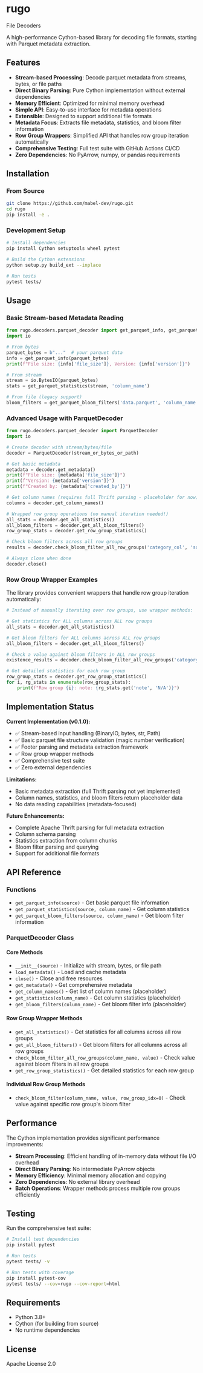 # rugo
File Decoders

A high-performance Cython-based library for decoding file formats, starting with Parquet metadata extraction.

## Features

- **Stream-based Processing**: Decode parquet metadata from streams, bytes, or file paths
- **Direct Binary Parsing**: Pure Cython implementation without external dependencies
- **Memory Efficient**: Optimized for minimal memory overhead
- **Simple API**: Easy-to-use interface for metadata operations
- **Extensible**: Designed to support additional file formats
- **Metadata Focus**: Extracts file metadata, statistics, and bloom filter information
- **Row Group Wrappers**: Simplified API that handles row group iteration automatically
- **Comprehensive Testing**: Full test suite with GitHub Actions CI/CD
- **Zero Dependencies**: No PyArrow, numpy, or pandas requirements

## Installation

### From Source

```bash
git clone https://github.com/mabel-dev/rugo.git
cd rugo
pip install -e .
```

### Development Setup

```bash
# Install dependencies
pip install Cython setuptools wheel pytest

# Build the Cython extensions
python setup.py build_ext --inplace

# Run tests
pytest tests/
```

## Usage

### Basic Stream-based Metadata Reading

```python
from rugo.decoders.parquet_decoder import get_parquet_info, get_parquet_statistics, get_parquet_bloom_filters
import io

# From bytes
parquet_bytes = b"..."  # your parquet data
info = get_parquet_info(parquet_bytes)
print(f"File size: {info['file_size']}, Version: {info['version']}")

# From stream
stream = io.BytesIO(parquet_bytes)
stats = get_parquet_statistics(stream, 'column_name')

# From file (legacy support)
bloom_filters = get_parquet_bloom_filters('data.parquet', 'column_name')
```

### Advanced Usage with ParquetDecoder

```python
from rugo.decoders.parquet_decoder import ParquetDecoder
import io

# Create decoder with stream/bytes/file
decoder = ParquetDecoder(stream_or_bytes_or_path)

# Get basic metadata
metadata = decoder.get_metadata()
print(f"File size: {metadata['file_size']}")
print(f"Version: {metadata['version']}")
print(f"Created by: {metadata['created_by']}")

# Get column names (requires full Thrift parsing - placeholder for now)
columns = decoder.get_column_names()

# Wrapped row group operations (no manual iteration needed!)
all_stats = decoder.get_all_statistics()
all_bloom_filters = decoder.get_all_bloom_filters()
row_group_stats = decoder.get_row_group_statistics()

# Check bloom filters across all row groups
results = decoder.check_bloom_filter_all_row_groups('category_col', 'some_value')

# Always close when done
decoder.close()
```

### Row Group Wrapper Examples

The library provides convenient wrappers that handle row group iteration automatically:

```python
# Instead of manually iterating over row groups, use wrapper methods:

# Get statistics for ALL columns across ALL row groups
all_stats = decoder.get_all_statistics()

# Get bloom filters for ALL columns across ALL row groups  
all_bloom_filters = decoder.get_all_bloom_filters()

# Check a value against bloom filters in ALL row groups
existence_results = decoder.check_bloom_filter_all_row_groups('category', 'Electronics')

# Get detailed statistics for each row group
row_group_stats = decoder.get_row_group_statistics()
for i, rg_stats in enumerate(row_group_stats):
    print(f"Row group {i}: note: {rg_stats.get('note', 'N/A')}")
```

## Implementation Status

**Current Implementation (v0.1.0):**
- ✅ Stream-based input handling (BinaryIO, bytes, str, Path)
- ✅ Basic parquet file structure validation (magic number verification)
- ✅ Footer parsing and metadata extraction framework
- ✅ Row group wrapper methods
- ✅ Comprehensive test suite
- ✅ Zero external dependencies

**Limitations:**
- Basic metadata extraction (full Thrift parsing not yet implemented)
- Column names, statistics, and bloom filters return placeholder data
- No data reading capabilities (metadata-focused)

**Future Enhancements:**
- Complete Apache Thrift parsing for full metadata extraction
- Column schema parsing
- Statistics extraction from column chunks
- Bloom filter parsing and querying
- Support for additional file formats

## API Reference

### Functions

- `get_parquet_info(source)` - Get basic parquet file information
- `get_parquet_statistics(source, column_name)` - Get column statistics  
- `get_parquet_bloom_filters(source, column_name)` - Get bloom filter information

### ParquetDecoder Class

#### Core Methods

- `__init__(source)` - Initialize with stream, bytes, or file path
- `load_metadata()` - Load and cache metadata 
- `close()` - Close and free resources
- `get_metadata()` - Get comprehensive metadata
- `get_column_names()` - Get list of column names (placeholder)
- `get_statistics(column_name)` - Get column statistics (placeholder)
- `get_bloom_filters(column_name)` - Get bloom filter info (placeholder)

#### Row Group Wrapper Methods

- `get_all_statistics()` - Get statistics for all columns across all row groups
- `get_all_bloom_filters()` - Get bloom filters for all columns across all row groups
- `check_bloom_filter_all_row_groups(column_name, value)` - Check value against bloom filters in all row groups
- `get_row_group_statistics()` - Get detailed statistics for each row group

#### Individual Row Group Methods

- `check_bloom_filter(column_name, value, row_group_idx=0)` - Check value against specific row group's bloom filter

## Performance

The Cython implementation provides significant performance improvements:

- **Stream Processing**: Efficient handling of in-memory data without file I/O overhead
- **Direct Binary Parsing**: No intermediate PyArrow objects
- **Memory Efficiency**: Minimal memory allocation and copying
- **Zero Dependencies**: No external library overhead
- **Batch Operations**: Wrapper methods process multiple row groups efficiently

## Testing

Run the comprehensive test suite:

```bash
# Install test dependencies
pip install pytest

# Run tests
pytest tests/ -v

# Run tests with coverage
pip install pytest-cov
pytest tests/ --cov=rugo --cov-report=html
```

## Requirements

- Python 3.8+
- Cython (for building from source)
- No runtime dependencies

## License

Apache License 2.0
